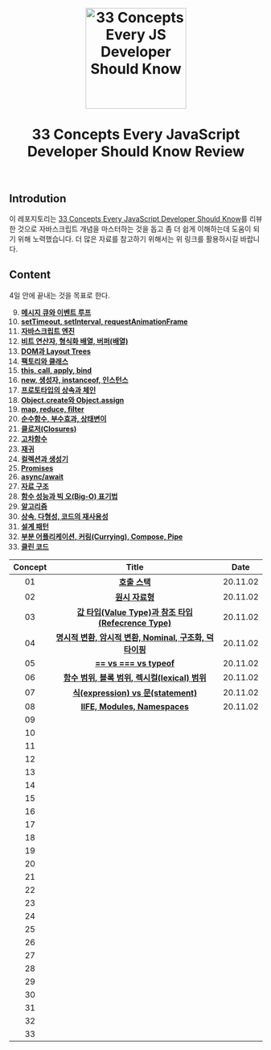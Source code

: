 <h1 align="center">
<br>
  <a href="https://github.com/leonardomso/33"><img src="https://i.imgur.com/dsHmk6H.jpg" alt="33 Concepts Every JS Developer Should Know" width=200"></a>
  <br>
    <br>
  33 Concepts Every JavaScript Developer Should Know Review
  <br><br>
</h1>

## Introdution

이 레포지토리는 [33 Concepts Every JavaScript Developer Should Know](https://github.com/leonardomso/33-js-concepts)를 리뷰한 것으로 자바스크립트 개념을 마스터하는 것을 돕고 좀 더 쉽게 이해하는데 도움이 되기 위해 노력했습니다. 더 많은 자료를 참고하기 위해서는 위 링크를 활용하시길 바랍니다.

## Content

4일 안에 끝내는 것을 목표로 한다.<br>

9. **[메시지 큐와 이벤트 루프](./Concept9/Concept9.md)**
10. **[setTimeout, setInterval, requestAnimationFrame](./Concept9/Concept9.md)**
11. **[자바스크립트 엔진](./Concept11/Concept11.md)**
12. **[비트 연산자, 형식화 배열, 버퍼(배열)](./Concept12/Concept12.md)**
13. **[DOM과 Layout Trees](./Concept13/Concept13.md)**
14. **[팩토리와 클래스](./Concept14/Concept14.md)**
15. **[this, call, apply, bind](#15-this-call-apply-bind)**
16. **[new, 생성자, instanceof, 인스턴스](#16-new-생성자-instanceof-인스턴스)**
17. **[프로토타입의 상속과 체인](#17-프로토타입의-상속과-체인)**
18. **[Object.create와 Object.assign](#18-objectcreate와-objectassign)**
19. **[map, reduce, filter](#19-map-reduce-filter)**
20. **[순수함수, 부수효과, 상태변이](#20-순수함수-부수효과-상태변이)**
21. **[클로저(Closures)](#21-클로저closures)**
22. **[고차함수](#22-고차함수)**
23. **[재귀](#23-재귀)**
24. **[컬렉션과 생성기](#24-컬렉션과-생성기)**
25. **[Promises](#25-promises)**
26. **[async/await](#26-asyncawait)**
27. **[자료 구조](#27-자료-구조)**
28. **[함수 성능과 빅 오(Big-O) 표기법](#28-함수-성능과-빅-오big-o-표기법)**
29. **[알고리즘](#29-알고리즘)**
30. **[상속, 다형성, 코드의 재사용성](#30-상속-다형성-코드의-재사용성)**
31. **[설계 패턴](#31-설계-패턴)**
32. **[부분 어플리케이션, 커링(Currying), Compose, Pipe](#32-부분-어플리케이션-커링currying-compose-pipe)**
33. **[클린 코드](#33-클린-코드)**

| Concept |                                       Title                                        |   Date   |
| :-----: | :--------------------------------------------------------------------------------: | :------: |
|   01    |                      **[호출 스택](./Concept1/Concept1.md)**                       | 20.11.02 |
|   02    |                     **[원시 자료형](./Concept2/Concept2.md)**                      | 20.11.02 |
|   03    |   **[값 타입(Value Type)과 참조 타입(Refecrence Type)](./Concept3/Concept3.md)**   | 20.11.02 |
|   04    | **[명시적 변환, 암시적 변환, Nominal, 구조화, 덕 타이핑](./Concept4/Concept4.md)** | 20.11.02 |
|   05    |                 **[== vs === vs typeof](./Concept5/Concept5.md)**                  | 20.11.02 |
|   06    |      **[함수 범위, 블록 범위, 렉시컬(lexical) 범위](./Concept6/Concept6.md)**      | 20.11.02 |
|   07    |           **[식(expression) vs 문(statement)](./Concept7/Concept7.md)**            | 20.11.02 |
|   08    |              **[IIFE, Modules, Namespaces](./Concept8/Concept8.md)**               | 20.11.02 |
|   09    |                                                                                    |          |
|   10    |                                                                                    |          |
|   11    |                                                                                    |          |
|   12    |                                                                                    |          |
|   13    |                                                                                    |          |
|   14    |                                                                                    |          |
|   15    |                                                                                    |          |
|   16    |                                                                                    |          |
|   17    |                                                                                    |          |
|   18    |                                                                                    |          |
|   19    |                                                                                    |          |
|   20    |                                                                                    |          |
|   21    |                                                                                    |          |
|   22    |                                                                                    |          |
|   23    |                                                                                    |          |
|   24    |                                                                                    |          |
|   25    |                                                                                    |          |
|   26    |                                                                                    |          |
|   27    |                                                                                    |          |
|   28    |                                                                                    |          |
|   29    |                                                                                    |          |
|   30    |                                                                                    |          |
|   31    |                                                                                    |          |
|   32    |                                                                                    |          |
|   33    |                                                                                    |          |
